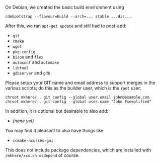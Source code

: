 On Debian, we created the basic build environment using

```
cdebootstrap --flavour=build --arch=... stable ...dir...
```

After this, we ran `apt-get update` and still had to post-add:

  - `git`
  - `cmake`
  - `wget`
  - `pkg-config`
  - `bison` and `flex`
  - `autoconf` and `automake`
  - `libtool`
  - `gdbserver` and `gdb`

Please setup your GIT name and email address to support merges
in the various scripts; do this as the builder user,
which is the `root` user:

```
chroot mkhere/.. git config --global user.email john@example.com
chroot mkhere/.. git config --global user.name "John Exemplified"
```

In addition, it is optional but desirable to also add:

  - *(none yet)*

You may find it pleasant to also have things like

  - `ccmake-ncurses-gui`

This does not include package dependencies, which are installed
with `/mkhere/xxx.sh osdepend` of course.
